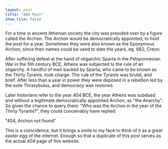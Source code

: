 ```yaml
---
layout: post
title: "404 Post"
show_tile: false
---
```


For a time in ancient Athenian society the city was presided over by a figure called the Archon. The Archon would be democratically appointed, to hold the post for a year. Sometimes they were also known as the Eponymous Archon, since their names could be used to date the years, eg. 682, Creon.

After suffering defeat at the hand of oligarchic Sparta in the Peloponnesian War in the 5th century BCE, Athens was subjected to the rule of an oligarchy. A handful of men backed by Sparta, who came to be known as the Thirty Tyrants, took charge. The rule of the Tyrants was brutal, and brief. After less than a year in power they were deposed in a rebellion led by the exile Thrasybulus, and democracy was restored.

Later historians refer to the year 404 BCE, the year Athens was subdued and without a legitimate democratically appointed Archon, as "the Anarchy". So given the chance to query them: "Who was the Archon in the year of the Thirty Tyrants?", they could conceivably have replied:

"404, Archon not found"


This is a coincidence, but it brings a smile to my face to think of it as a great easter egg of the internet. Enough so that a duplicate of this post serves as the actual 404 page of this website.
